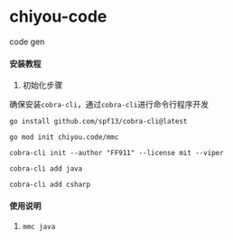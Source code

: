 # chiyou-code
code gen

#### 安装教程

1.  初始化步骤

确保安装`cobra-cli`，通过`cobra-cli`进行命令行程序开发

```shell
go install github.com/spf13/cobra-cli@latest

go mod init chiyou.code/mmc

cobra-cli init --author "FF911" --license mit --viper

cobra-cli add java

cobra-cli add csharp
```
#### 使用说明

1.  `mmc java`